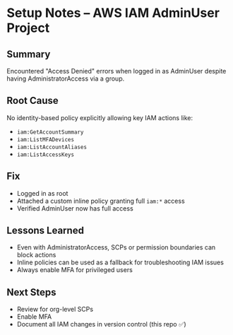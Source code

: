 # Setup Notes – AWS IAM AdminUser Project

## Summary
Encountered "Access Denied" errors when logged in as AdminUser despite having AdministratorAccess via a group.

## Root Cause
No identity-based policy explicitly allowing key IAM actions like:
- `iam:GetAccountSummary`
- `iam:ListMFADevices`
- `iam:ListAccountAliases`
- `iam:ListAccessKeys`

## Fix
- Logged in as root
- Attached a custom inline policy granting full `iam:*` access
- Verified AdminUser now has full access

## Lessons Learned
- Even with AdministratorAccess, SCPs or permission boundaries can block actions
- Inline policies can be used as a fallback for troubleshooting IAM issues
- Always enable MFA for privileged users

## Next Steps
- Review for org-level SCPs
- Enable MFA
- Document all IAM changes in version control (this repo ✅)
